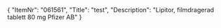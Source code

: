 {
  "ItemNr": "061561",
  "Title": "test",
  "Description": "Lipitor, filmdragerad tablett 80 mg Pfizer AB"
}
